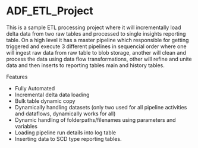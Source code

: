# ADF_ETL_Project
This is a sample ETL processing project where it will incrementally load delta data from two raw tables and processed to single insights reporting table. On a high level it has a master pipeline which responsible for getting triggered and execute 3 different pipelines in sequencial order where one will ingest raw data from raw table to blob storage, another will clean and process the data using data flow transformations, other will refine and unite data and then inserts to reporting tables main and history tables.

Features
- Fully Automated
- Incremental delta data loading
- Bulk table dynamic copy
- Dynamically handling datasets (only two used for all pipeline activities and dataflows, dynamically works for all)
- Dynamic handling of folderpaths/filenames using parameters and variables
- Loading pipeline run details into log table
- Inserting data to SCD type reporting tables.
